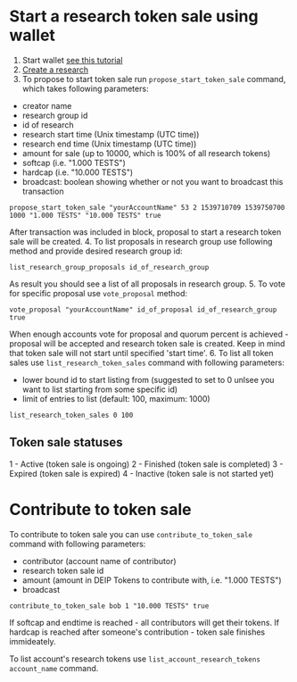 # Start a research token sale using wallet

1. Start wallet [see this tutorial](https://github.com/DEIPworld/deip-testnet/blob/master/docs/wallet.md)
2. [Create a research](https://github.com/DEIPworld/deip-testnet/blob/master/docs/how-to-create-a-research.md)
3. To propose to start token sale run `propose_start_token_sale` command, which takes following parameters:
- creator name
- research group id
- id of research
- research start time (Unix timestamp (UTC time))
- research end time (Unix timestamp (UTC time))
- amount for sale (up to 10000, which is 100% of all research tokens)
- softcap (i.e. "1.000 TESTS")
- hardcap (i.e. "10.000 TESTS")
- broadcast: boolean showing whether or not you want to broadcast this transaction
```
propose_start_token_sale "yourAccountName" 53 2 1539710709 1539750700 1000 "1.000 TESTS" "10.000 TESTS" true
```
After transaction was included in block, proposal to start a research token sale will be created.
4. To list proposals in research group use following method and provide desired research group id:
```
list_research_group_proposals id_of_research_group
```
As result you should see a list of all proposals in research group.
5. To vote for specific proposal use `vote_proposal` method:
```
vote_proposal "yourAccountName" id_of_proposal id_of_research_group true
```
When enough accounts vote for proposal and  quorum percent is achieved - proposal will be accepted and research token sale is created. Keep in mind that token sale will not start until specified 'start time'.
6. To list all token sales use `list_research_token_sales` command with following parameters:
- lower bound id to start listing from (suggested to set to 0 unlsee you want to list starting from some specific id)
- limit of entries to list (default: 100, maximum: 1000)
```
list_research_token_sales 0 100
```

## Token sale statuses
1 - Active (token sale is ongoing)
2 - Finished (token sale is completed)
3 - Expired (token sale is expired)
4 - Inactive (token sale is not started yet)

# Contribute to token sale
To contribute to token sale you can use `contribute_to_token_sale` command with following parameters:
- contributor (account name of contributor)
- research token sale id
- amount (amount in DEIP Tokens to contribute with, i.e. "1.000 TESTS")
- broadcast
```
contribute_to_token_sale bob 1 "10.000 TESTS" true
```

If softcap and endtime is reached - all contributors will get their tokens. If hardcap is reached after someone's contribution - token sale finishes immideately.

To list account's research tokens use `list_account_research_tokens account_name` command.



